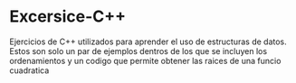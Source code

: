 # Excersice-C++
Ejercicios de C++ utilizados para aprender el uso de estructuras de datos.
Estos son solo un par de ejemplos dentros de los que se incluyen los ordenamientos y un codigo que permite obtener las raices de una funcio cuadratica
